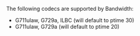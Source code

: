 The following codecs are supported by Bandwidth:

* G711ulaw, G729a, ILBC (will default to ptime 30)
* G711ulaw, G729a  (will default to ptime 20)
